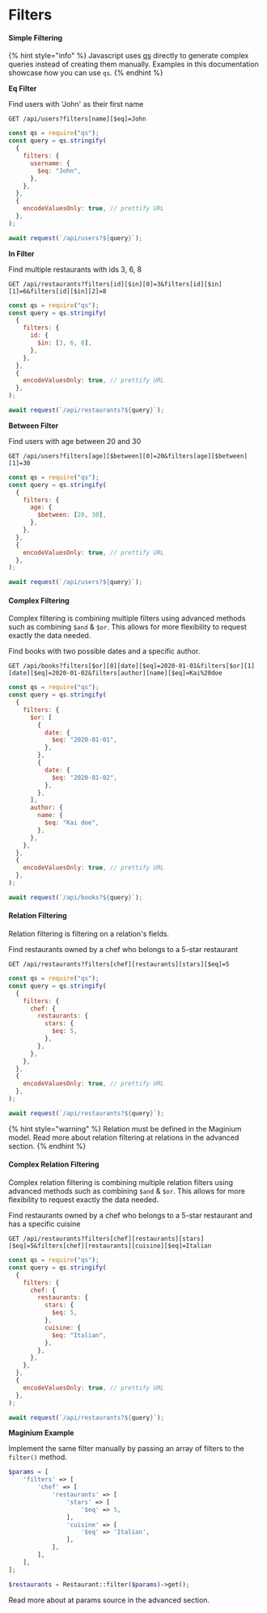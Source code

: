 # Filters

#### Simple Filtering

{% hint style="info" %} Javascript uses [qs](https://www.npmjs.com/package/qs) directly to generate complex queries instead of creating them manually.
Examples in this documentation showcase how you can use `qs`. {% endhint %}

**Eq Filter**

Find users with 'John' as their first name

`GET /api/users?filters[name][$eq]=John`

```js
const qs = require("qs");
const query = qs.stringify(
  {
    filters: {
      username: {
        $eq: "John",
      },
    },
  },
  {
    encodeValuesOnly: true, // prettify URL
  },
);

await request(`/api/users?${query}`);
```

**In Filter**

Find multiple restaurants with ids 3, 6, 8

`GET /api/restaurants?filters[id][$in][0]=3&filters[id][$in][1]=6&filters[id][$in][2]=8`

```js
const qs = require("qs");
const query = qs.stringify(
  {
    filters: {
      id: {
        $in: [3, 6, 8],
      },
    },
  },
  {
    encodeValuesOnly: true, // prettify URL
  },
);

await request(`/api/restaurants?${query}`);
```

**Between Filter**

Find users with age between 20 and 30

`GET /api/users?filters[age][$between][0]=20&filters[age][$between][1]=30`

```js
const qs = require("qs");
const query = qs.stringify(
  {
    filters: {
      age: {
        $between: [20, 30],
      },
    },
  },
  {
    encodeValuesOnly: true, // prettify URL
  },
);

await request(`/api/users?${query}`);
```

#### Complex Filtering

Complex filtering is combining multiple filters using advanced methods such as combining `$and` & `$or`. This allows for more flexibility to request
exactly the data needed.

Find books with two possible dates and a specific author.

`GET /api/books?filters[$or][0][date][$eq]=2020-01-01&filters[$or][1][date][$eq]=2020-01-02&filters[author][name][$eq]=Kai%20doe`

```js
const qs = require("qs");
const query = qs.stringify(
  {
    filters: {
      $or: [
        {
          date: {
            $eq: "2020-01-01",
          },
        },
        {
          date: {
            $eq: "2020-01-02",
          },
        },
      ],
      author: {
        name: {
          $eq: "Kai doe",
        },
      },
    },
  },
  {
    encodeValuesOnly: true, // prettify URL
  },
);

await request(`/api/books?${query}`);
```

#### Relation Filtering

Relation filtering is filtering on a relation's fields.

Find restaurants owned by a chef who belongs to a 5-star restaurant

`GET /api/restaurants?filters[chef][restaurants][stars][$eq]=5`

```js
const qs = require("qs");
const query = qs.stringify(
  {
    filters: {
      chef: {
        restaurants: {
          stars: {
            $eq: 5,
          },
        },
      },
    },
  },
  {
    encodeValuesOnly: true, // prettify URL
  },
);

await request(`/api/restaurants?${query}`);
```

{% hint style="warning" %} Relation must be defined in the Maginium model. Read more about relation filtering at relations in the advanced section.
{% endhint %}

#### Complex Relation Filtering

Complex relation filtering is combining multiple relation filters using advanced methods such as combining `$and` & `$or`. This allows for more
flexibility to request exactly the data needed.

Find restaurants owned by a chef who belongs to a 5-star restaurant and has a specific cuisine

`GET /api/restaurants?filters[chef][restaurants][stars][$eq]=5&filters[chef][restaurants][cuisine][$eq]=Italian`

```js
const qs = require("qs");
const query = qs.stringify(
  {
    filters: {
      chef: {
        restaurants: {
          stars: {
            $eq: 5,
          },
          cuisine: {
            $eq: "Italian",
          },
        },
      },
    },
  },
  {
    encodeValuesOnly: true, // prettify URL
  },
);

await request(`/api/restaurants?${query}`);
```

**Maginium Example**

Implement the same filter manually by passing an array of filters to the `filter()` method.

```php
$params = [
    'filters' => [
        'chef' => [
            'restaurants' => [
                'stars' => [
                    '$eq' => 5,
                ],
                'cuisine' => [
                    '$eq' => 'Italian',
                ],
            ],
        ],
    ],
];

$restaurants = Restaurant::filter($params)->get();
```

Read more about at params source in the advanced section.
